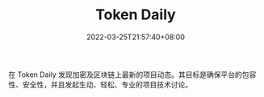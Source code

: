 ﻿---
weight: 
title: "Token Daily"
description: "在 Token Daily 发现加密及区块链上最新的项目动态"
date: 2022-03-25T21:57:40+08:00
lastmod: 2022-03-25T16:45:40+08:00
draft: false
authors: ["Metabd"]
featuredImage: "token-daily.jpg"
link: ""
tags: ["元宇宙社区","Token Daily"]
categories: ["navigation"]
navigation: ["元宇宙社区"]
lightgallery: true
toc: true
pinned: false
recommend: false
recommend1: false
---
在 Token Daily 发现加密及区块链上最新的项目动态。其目标是确保平台的包容性、安全性，并且发起生动、轻松、专业的项目技术讨论。
